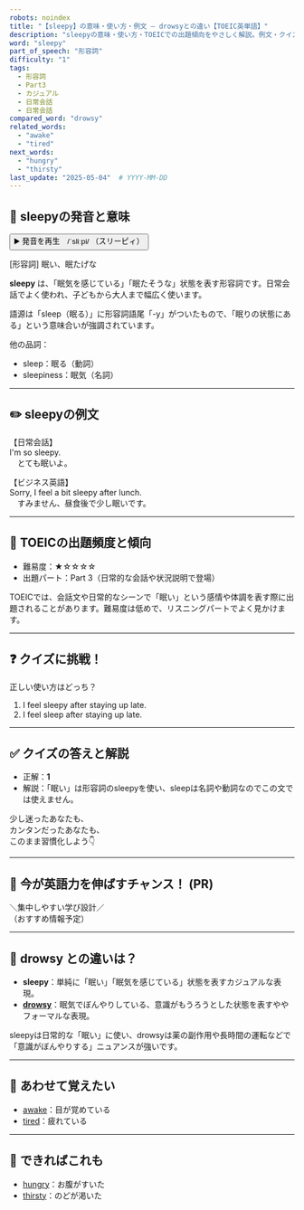 ```yaml
---
robots: noindex
title: "【sleepy】の意味・使い方・例文 ― drowsyとの違い【TOEIC英単語】"
description: "sleepyの意味・使い方・TOEICでの出題傾向をやさしく解説。例文・クイズ付きでdrowsyとの違いもわかりやすく学べます。"
word: "sleepy"
part_of_speech: "形容詞"
difficulty: "1"
tags:
  - 形容詞
  - Part3
  - カジュアル
  - 日常会話
  - 日常会話
compared_word: "drowsy"
related_words:
  - "awake"
  - "tired"
next_words:
  - "hungry"
  - "thirsty"
last_update: "2025-05-04"  # YYYY-MM-DD
---
```


## 🔰 sleepyの発音と意味

<button class="play-audio" onclick="playTTS('sleepy')">
  <span class="play-audio-main">
    ▶️ 発音を再生　/ˈsliːpi/
  </span>
  <span class="play-audio-sub">
    （スリーピィ）
  </span>
</button>

[形容詞] 眠い、眠たげな

**sleepy** は、「眠気を感じている」「眠たそうな」状態を表す形容詞です。日常会話でよく使われ、子どもから大人まで幅広く使います。

語源は「sleep（眠る）」に形容詞語尾「-y」がついたもので、「眠りの状態にある」という意味合いが強調されています。

他の品詞：  
- sleep：眠る（動詞）
- sleepiness：眠気（名詞）

---

## ✏️ sleepyの例文

【日常会話】  
I'm so sleepy.  
　とても眠いよ。

【ビジネス英語】  
Sorry, I feel a bit sleepy after lunch.  
　すみません、昼食後で少し眠いです。

---

## 🎯 TOEICの出題頻度と傾向

- 難易度：★☆☆☆☆
- 出題パート：Part 3（日常的な会話や状況説明で登場）

TOEICでは、会話文や日常的なシーンで「眠い」という感情や体調を表す際に出題されることがあります。難易度は低めで、リスニングパートでよく見かけます。

---

## ❓ クイズに挑戦！

正しい使い方はどっち？

1. I feel sleepy after staying up late.  
2. I feel sleep after staying up late.

---

## ✅ クイズの答えと解説

- 正解：**1**
- 解説：「眠い」は形容詞のsleepyを使い、sleepは名詞や動詞なのでこの文では使えません。

少し迷ったあなたも、  
カンタンだったあなたも、  
このまま習慣化しよう👇️

---

## 🚀 今が英語力を伸ばすチャンス！ (PR)

<div class="info-center">
＼集中しやすい学び設計／<br>  
（おすすめ情報予定）
</div>

---

## 🤔  drowsy との違いは？

- **sleepy**：単純に「眠い」「眠気を感じている」状態を表すカジュアルな表現。
- **[drowsy](/word/drowsy)**：眠気でぼんやりしている、意識がもうろうとした状態を表すややフォーマルな表現。

sleepyは日常的な「眠い」に使い、drowsyは薬の副作用や長時間の運転などで「意識がぼんやりする」ニュアンスが強いです。

---

## 🧩 あわせて覚えたい

- [awake](/word/awake)：目が覚めている
- [tired](/word/tired)：疲れている

---

## 📖 できればこれも

- [hungry](/word/hungry)：お腹がすいた
- [thirsty](/word/thirsty)：のどが渇いた

<!-- cvid: aid29_bid38 -->
